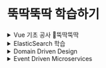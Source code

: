 # 뚝딱뚝딱 학습하기


<details markdown="1">
<summary>Vue 기초 공사  🔨뚝딱뚝딱</summary>

#### 1. 헬로월드 [📄](./vue/hello%20world/helloworld.md)

&nbsp;

## Basic 🎵

#### 1. 싱글 파일 컴포넌트 [📄](./vue/basic/싱글%20파일%20컴포넌트.md)

#### 2. 디렉티브 [📄](./vue/basic/디렉티브.md)

#### 3. computed, watch [📄](./vue/basic/computed,watch.md)

#### 4. 이벤트 핸들링 [📄](./vue/basic/이벤트%20핸들링.md)

#### 5. 라이프 사이클 [📄](./vue/basic/라이프사이클.md)

#### 6. 부모 자식 간 라이프 사이클 순서 [📄](./vue/basic/부모%20자식%20간%20라이프%20사이클%20순서.md)

&nbsp;

## Component ◼️◻️◼️◻️

#### 1. 전역 컴포넌트와 지역 컴포넌트 [📄](./vue/component/전역%20컴포넌트와%20지역%20컴포넌트.md)

#### 2. 부모 -> 자식 컴포넌트 데이터 전송 [📄](./vue/component/부모-자식%20컴포넌트%20데이터%20전송.md)

#### 3. 자식 -> 부모 컴포넌트 이벤트 전송 [📄](./vue/component/자식-부모%20컴포넌트%20이벤트%20전송.md)

#### 4. 관계 없는 컴포넌트 간 통신 [📄](./vue/component/관계%20없는%20컴포넌트%20간%20통신.md)

&nbsp;

## Router 🔀

#### 1. 정적 라우팅 [📄](./vue/router/정적%20라우팅.md)

#### 2. 동적 라우팅 [📄](./vue/router/동적%20라우팅.md)

#### 3. 네스티드 라우팅 (정적) [📄](./vue/router/네스티드%20라우팅%20(정적).md)

#### 4. 네스티드 라우팅 (동적) [📄](./vue/router/네스티드%20라우팅%20(동적).md)

#### 5. URL 해시(#) 제거 [📄](./vue/router/URL%20해시%20제거.md)

&nbsp;

## HTTP 통신 📡

#### 1. Axios [📄](./vue/http/axios.md)

&nbsp;

## Vuex

#### 1. Vuex [📄](./vue/vuex/vuex.md)

#### 2. 헬퍼 함수 [📄](./vue/vuex/helper%20function.md)

&nbsp;

## Project

#### 1. Vue CLI [📄](./vue/project/vue%20cli.md)

&nbsp;

## TypeScript

#### 1. 프로젝트 생성 [📄](./vue/typescript/프로젝트%20생성.md)
#### 2. @Component [📄](./vue/typescript/@Component.md)
#### 3. @Emit [📄](./vue/typescript/@Emit.md)
#### 4. @Prop [📄](./vue/typescript/@Prop.md)
#### 5. @Watch [📄](./vue/typescript/@Watch.md)

&nbsp;

## Deploy

#### 1. Express [📄](./vue/deploy/express.md)

&nbsp;

## Etc

#### 1. Modal

&nbsp;

### ~~Vue 끗~~
---

</details>

<details markdown="1">
<summary>ElasticSearch 학습</summary>

## Hello World ✋

#### 1. 검색 시스템 이해 [📄](./elasticSearch/hello%20world/1.%20검색%20시스템%20이해.md)

#### 2. Elasticsearch 장점 & 단점 [📄](./elasticSearch/hello%20world/2.%20Elasticsearch%20장점%20&%20단점.md)

#### 3. Elasticsearch & Kibana 다운로드, 실행 [📄](./elasticSearch/hello%20world/3.%20Elasticsearch%20&%20Kibana%20다운로드,%20실행.md)

&nbsp;

### ~~ElasticSearch 끗~~
---


</details>

<details markdown="1">
<summary>Domain Driven Design</summary>


## DDD Start!

> DDD 에 대해서 공부한 것들을 나중에 필요할 때 쉽게 찾아보기 위해서 스터디 내용들을 글로 남기기로 함.

#### 1장. [도메인 모델 시작](https://github.com/GanzulHaNi/DTART/blob/master/DDDStart!/1%EC%9E%A5.%20%EB%8F%84%EB%A9%94%EC%9D%B8%20%EB%AA%A8%EB%8D%B8%20%EC%8B%9C%EC%9E%91.md)  - 도메인 모델, 엔티티, 밸류

#### 2장. [아키텍처 개요](https://github.com/GanzulHaNi/DTART/blob/master/DDDStart!/2%EC%9E%A5.%20%EC%95%84%ED%82%A4%ED%85%8D%EC%B2%98%20%EA%B0%9C%EC%9A%94.md) (계층 아키텍처, DIP 패턴, 도메인 영역 구성요소)

#### 3장. [애그리거트](https://github.com/GanzulHaNi/DTART/blob/master/DDDStart!/3%EC%9E%A5.%20%EC%95%A0%EA%B7%B8%EB%A6%AC%EA%B1%B0%ED%8A%B8.md)

#### 4장. [리포지터리와 모델구현(JPA 중심)](https://github.com/GanzulHaNi/DTART/blob/master/DDDStart!/4%EC%9E%A5.%20%EB%A6%AC%ED%8F%AC%EC%A7%80%ED%84%B0%EB%A6%AC%EC%99%80%20%EB%AA%A8%EB%8D%B8%20%EA%B5%AC%ED%98%84%28JPA%20%EC%A4%91%EC%8B%AC%29.md)

#### 5장. 리포지터리의 조회 기능(JPA 중심)

#### 6장. [응용 서비스와 표현 영역](https://github.com/GanzulHaNi/DTART/blob/master/DDDStart!/6%EC%9E%A5.%20%EC%9D%91%EC%9A%A9%20%EC%84%9C%EB%B9%84%EC%8A%A4%EC%99%80%20%ED%91%9C%ED%98%84%20%EC%98%81%EC%97%AD.md)

#### 7장. [도메인 서비스](https://github.com/GanzulHaNi/DTART/blob/master/DDDStart!/7%EC%9E%A5.%20%EB%8F%84%EB%A9%94%EC%9D%B8%20%EC%84%9C%EB%B9%84%EC%8A%A4.md)

#### 8장. 애그리거트의 트랜잭션 관리

#### 9장. 도메인 모델과 BOUNDED CONTEXT

#### 10장. [이벤트](https://github.com/GanzulHaNi/DTART/blob/master/DDDStart!/10%EC%9E%A5.%20%EC%9D%B4%EB%B2%A4%ED%8A%B8.md)

#### 11장. CQRS

### ~~Domain Driven Design 끗~~
---

</details>


</details>

<details markdown="1">
<summary>Event Driven Microservices</summary>

#### 1. 왜 이벤트 기반 마이크로서비스인가 ? [📄](./eventDrivenMicroservices/1.%20왜%20이벤트%20기반%20마이크로서비스인가%3F.md)

### ~~Event Driven Microservices 끗~~
---

</details>
